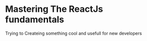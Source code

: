 # Mastering The ReactJs fundamentals 
   Trying to Createing something cool and usefull for new developers
